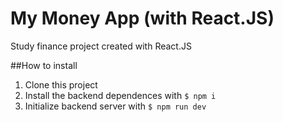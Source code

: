 # My Money App (with React.JS)
 Study finance project created with React.JS

##How to install

1. Clone this project
2. Install the backend dependences with `$ npm i`
3. Initialize backend server with `$ npm run dev`